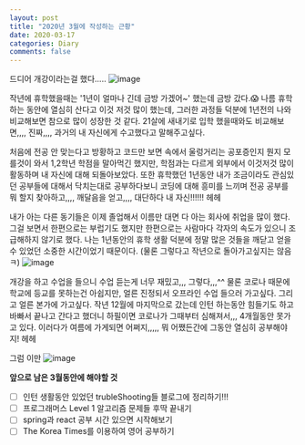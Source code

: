 ```yaml
---
layout: post
title: "2020년 3월에 작성하는 근황"
date: 2020-03-17
categories: Diary
comments: false
---
```


드디어 개강이라는걸 했다.....
![image](https://user-images.githubusercontent.com/56791347/76829348-50d04200-6866-11ea-9a57-72c80bd6ad42.png)

작년에 휴학했을때는 '1년이 얼마나 긴데 금방 가겠어~' 했는데 금방 갔다.😱
나름 휴학하는 동안에 열심히 산다고 이것 저것 많이 했는데, 그러한 과정들 덕분에 1년전의 나와 비교해보면 참으로 많이 성장한 것 같다.
21살에 새내기로 입학 했을때와도 비교해보면,,,, 진짜,,,, 과거의 내 자신에게 수고했다고 말해주고싶다.

처음에 전공 안 맞는다고 방황하고 코드만 보면 속에서 울렁거리는 공포증인지 뭔지 모를것이 와서 1,2학년 학점을 말아먹긴 했지만, 학점과는 다르게 외부에서 이것저것 많이 활동하며 내 자신에 대해 되돌아보았다.
또한 휴학했던 1년동안 내가 조금이라도 관심있던 공부들에 대해서 닥치는대로 공부하다보니 코딩에 대해 흥미를 느끼며 전공 공부를 뭐 할지 찾아하고,,,, 깨달음을 얻고,,,, 대단하다 내 자신!!!!!! 헤헤

내가 아는 다른 동기들은 이제 졸업해서 이름만 대면 다 아는 회사에 취업을 많이 했다.
그걸 보면서 한편으로는 부럽기도 했지만 한편으로는 사람마다 각자의 속도가 있으니 조급해하지 않기로 했다.
나는 1년동안의 휴학 생활 덕분에 정말 많은 것들을 깨닫고 얻을 수 있었던 소중한 시간이었기 때문이다. (물론 그렇다고 작년으로 돌아가고싶지는 않음ㅋ)
![image](https://user-images.githubusercontent.com/56791347/76829327-40b86280-6866-11ea-9b53-c87af4f6c645.png)

개강을 하고 수업을 들으니 수업 듣는게 너무 재밌고,,, 그렇다,,,^^
물론 코로나 때문에 학교에 등교를 못하는건 아쉽지만, 얼른 진정되서 오프라인 수업 들으러 가고싶다.
그리고 얼른 본가에 가고싶다. 작년 12월에 마지막으로 갔는데 인턴 하는동안 힘들기도 하고 바빠서 끝나고 간다고 했더니 하필이면 코로나가 그때부터 심해져서,,, 4개월동안 못가고 있다. 이러다가 여름에 가게되면 어쩌지,,,,,
뭐 어쨌든간에 그동안 열심히 공부해야지! 헤헤

그럼 이만
![image](https://user-images.githubusercontent.com/56791347/76829415-7f4e1d00-6866-11ea-84a4-c7bc32c89648.png)
 
**앞으로 남은 3월동안에 해야할 것**
- [ ] 인턴 생활동안 있었던 trubleShooting들 블로그에 정리하기!!!
- [ ] 프로그래머스 Level 1 알고리즘 문제들 후딱 끝내기
- [ ] spring과 react 공부 시간 있으면 시작해보기
- [ ] The Korea Times를 이용하여 영어 공부하기
